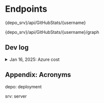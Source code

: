 # Endpoints

{depo_srv}/api/GitHubStats/{username}

{depo_srv}/api/GitHubStats/{username}/graph

## Dev log
<details>
<summary>Jan 16, 2025: Azure cost</summary>
I only have 1 API Management rule and 1 App Service. Azure's predicted cost is $11.39 per about a month. This will not be worth it for micro apps like this one.
<img alt="screenshot" src="https://live.staticflickr.com/65535/54269434801_66228f872e_h.jpg" width="320">

</details>

## Appendix: Acronyms

depo: deployment

srv: server
